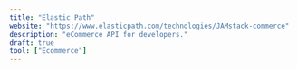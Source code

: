 ```yaml
---
title: "Elastic Path"
website: "https://www.elasticpath.com/technologies/JAMstack-commerce"
description: "eCommerce API for developers."
draft: true
tool: ["Ecommerce"]
---
```

